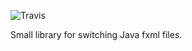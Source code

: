 ![Travis](https://travis-ci.org/kamenitxan/SceneSwitcher.svg)

Small library for switching Java fxml files.
